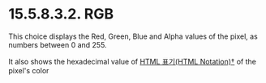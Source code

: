 # 15.5.8.3.2. RGB
This choice displays the Red, Green, Blue and Alpha values of the pixel, as numbers between 0 and 255.

It also shows the hexadecimal value of [HTML 표기(HTML Notation)†](./19-glossaryx-html_notation.md) of the pixel's color